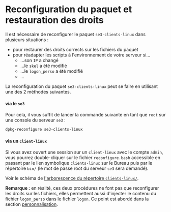 # Reconfiguration du paquet et restauration des droits

Il est nécessaire de reconfigurer le paquet `se3-clients-linux` dans plusieurs situations :

* pour restaurer des droits corrects sur les fichiers du paquet
* pour réadapter les scripts à l'environnement de votre serveur si…
    * …son `IP` a changé
    * …le `skel` a été modifié
    * …le `logon_perso` a été modifié
    * …

La reconfiguration du paquet `se3-clients-linux` peut se faire en utilisant une des 2 méthodes suivantes.


#### via le `se3`

Pour cela, il vous suffit de lancer la commande suivante
en tant que `root` sur une console du serveur `se3` :
```sh
dpkg-reconfigure se3-clients-linux
```

#### via un `client-linux`

Si vous avez ouvert une session sur un `client-linux` avec le compte `admin`,
vous pourrez double-cliquer sur le fichier `reconfigure.bash`
accessible en passant par le lien symbolique `clients-linux` sur le Bureau
puis par le répertoire `bin/` (le mot de passe root du serveur `se3` sera demandé).

Voir le schéma de [l'arborescence du répertoire `clients-linux/`](visite_rapide.md#arborescence-du-répertoire-clients-linux).


**Remarque :** en réalité, ces deux procédures ne font pas que reconfigurer les droits sur les fichiers, elles permettent aussi d'injecter le contenu du fichier `logon_perso` dans le fichier `logon`. Ce point est abordé dans la section [personnalisation](script_logon.md#le-logon_perso).

